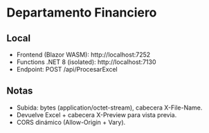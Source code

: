 ﻿# Departamento Financiero

## Local
- Frontend (Blazor WASM): http://localhost:7252
- Functions .NET 8 (isolated): http://localhost:7130
- Endpoint: POST /api/ProcesarExcel

## Notas
- Subida: bytes (application/octet-stream), cabecera X-File-Name.
- Devuelve Excel + cabecera X-Preview para vista previa.
- CORS dinámico (Allow-Origin + Vary).
